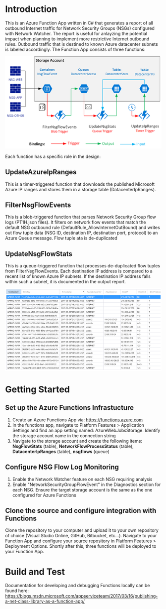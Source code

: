 # Introduction
This is an Azure Function App written in C# that generates a report of all outbound Internet traffic for Network Security Groups (NSGs) configured with Network Watcher. The report is useful for anlayzing the potential impact when planning to implement more restrictive Internet outbound rules. Outbound traffic that is destined to known Azure datacenter subnets is labeled accordingly. The Function App consists of three functions:

![Function App Overview](/images/overview.png)

Each function has a specific role in the design:

## UpdateAzureIpRanges
This is a timer-triggered function that downloads the published Microsoft Azure IP ranges and stores them in a storage table (DatacenterIpRanges).

## FilterNsgFlowEvents
This is a blob-triggered function that parses Network Security Group flow logs (PT1H.json files). It filters on network flow events that match the default NSG outbound rule (DefaultRule_AllowInternetOutBound) and writes out flow tuple data (NSG ID, destination IP, destination port, protocol) to an Azure Queue message. Flow tuple ata is de-duplicated 

## UpdateNsgFlowStats
This is a queue-triggered function that processes de-duplicated flow tuples from FilterNsgFlowEvents. Each destination IP address is compared to a recent list of known Azure IP subnets. If the destination IP address falls within such a subnet, it is documented in the output report.

![Outbound IP report](/images/outbound-ip-report.png)

# Getting Started

## Set up the Azure Functions Infrastucture
1.  Create an Azure Functions App via: https://functions.azure.com
2.	In the functions app, navigate to Platform Features > Application Settings and find an app setting named: AzureWebJobsStorage. Identify the storage account name in the connection string
3.  Navigate to the storage account and create the following items: **NsgFlowStats** (table), **NetworkFlowProcessStatus** (table), **DatacenterIpRanges** (table), **nsgflows** (queue)

## Configure NSG Flow Log Monitoring
1.  Enable the Network Watcher feature on each NSG requiring analysis
2.  Enable "NetworkSecurityGroupFlowEvent" in the Diagnostics section for each NSG. Ensure the target storage account is the same as the one configured for Azure Functions

## Clone the source and configure integration with Functions
Clone the repository to your computer and upload it to your own repository of choice (Visual Studio Online, GitHub, Bitbucket, etc...). Navigate to your Function App and configure your source repository in Platform Features > Deployment Options. Shortly after this, three functions will be deployed to your Function App.

# Build and Test
Documentation for developing and debugging Functions locally can be found here: https://blogs.msdn.microsoft.com/appserviceteam/2017/03/16/publishing-a-net-class-library-as-a-function-app/